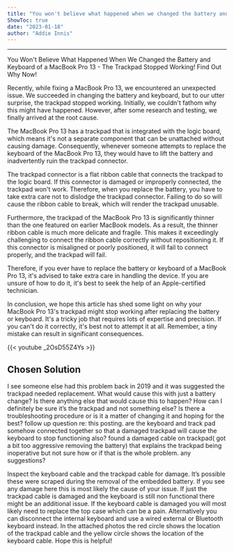 ```yaml
---
title: "You won't believe what happened when we changed the battery and keyboard of a MacBook Pro 13 - the trackpad stopped working! Find out why now!"
ShowToc: true 
date: "2023-01-18"
author: "Addie Innis"
---
```

*****
You Won't Believe What Happened When We Changed the Battery and Keyboard of a MacBook Pro 13 - The Trackpad Stopped Working! Find Out Why Now!

Recently, while fixing a MacBook Pro 13, we encountered an unexpected issue. We succeeded in changing the battery and keyboard, but to our utter surprise, the trackpad stopped working. Initially, we couldn't fathom why this might have happened. However, after some research and testing, we finally arrived at the root cause.

The MacBook Pro 13 has a trackpad that is integrated with the logic board, which means it's not a separate component that can be unattached without causing damage. Consequently, whenever someone attempts to replace the keyboard of the MacBook Pro 13, they would have to lift the battery and inadvertently ruin the trackpad connector.

The trackpad connector is a flat ribbon cable that connects the trackpad to the logic board. If this connector is damaged or improperly connected, the trackpad won't work. Therefore, when you replace the battery, you have to take extra care not to dislodge the trackpad connector. Failing to do so will cause the ribbon cable to break, which will render the trackpad unusable.

Furthermore, the trackpad of the MacBook Pro 13 is significantly thinner than the one featured on earlier MacBook models. As a result, the thinner ribbon cable is much more delicate and fragile. This makes it exceedingly challenging to connect the ribbon cable correctly without repositioning it. If this connector is misaligned or poorly positioned, it will fail to connect properly, and the trackpad will fail.

Therefore, if you ever have to replace the battery or keyboard of a MacBook Pro 13, it's advised to take extra care in handling the device. If you are unsure of how to do it, it's best to seek the help of an Apple-certified technician.

In conclusion, we hope this article has shed some light on why your MacBook Pro 13's trackpad might stop working after replacing the battery or keyboard. It's a tricky job that requires lots of expertise and precision. If you can't do it correctly, it's best not to attempt it at all. Remember, a tiny mistake can result in significant consequences.

{{< youtube _2OsD55Z4Ys >}} 



## Chosen Solution
 I see someone else had this problem back in 2019 and it was suggested the trackpad needed replacement. What would cause this with just a battery change? Is there anything else that would cause this to happen? How can I definitely be sure it’s the trackpad and not something else? Is there a troubleshooting procedure or is it a matter of changing it and hoping for the best?
follow up question re: this posting. are the keyboard and track pad somehow connected together so that a damaged trackpad will cause the keyboard to stop functioning also? found a damaged cable on trackpad( got a bit too aggressive removing the battery) that explains the trackpad being inoperative but not sure how or if that is the whole problem. any suggestions?

 Inspect the keyboard cable and the trackpad cable for damage. It’s possible these were scraped during the removal of the embedded battery. If you see any damage here this is most likely the cause of your issue. If just the trackpad cable is damaged and the keyboard is still non functional there might be an additional issue. If the keyboard cable is damaged you will most likely need to replace the top case which can be a pain. Alternatively you can disconnect the internal keyboard and use a wired external or Bluetooth keyboard instead. In the attached photos the red circle shows the location of the trackpad cable and the yellow circle shows the location of the keyboard cable. Hope this is helpful!




